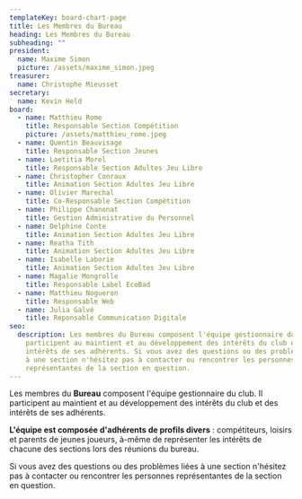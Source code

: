 ```yaml
---
templateKey: board-chart-page
title: Les Membres du Bureau
heading: Les Membres du Bureau
subheading: ""
president:
  name: Maxime Simon
  picture: /assets/maxime_simon.jpeg
treasurer:
  name: Christophe Mieusset
secretary:
  name: Kevin Held
board:
  - name: Matthieu Rome
    title: Responsable Section Compétition
    picture: /assets/matthieu_rome.jpeg
  - name: Quentin Beauvisage
    title: Responsable Section Jeunes
  - name: Laetitia Morel
    title: Responsable Section Adultes Jeu Libre
  - name: Christopher Conraux
    title: Animation Section Adultes Jeu Libre
  - name: Olivier Marechal
    title: Co-Responsable Section Compétition
  - name: Philippe Chanonat
    title: Gestion Administrative du Personnel
  - name: Delphine Conte
    title: Animation Section Adultes Jeu Libre
  - name: Reatha Tith
    title: Animation Section Adultes Jeu Libre
  - name: Isabelle Laborie
    title: Animation Section Adultes Jeu Libre
  - name: Magalie Mongrolle
    title: Responsable Label EcoBad
  - name: Matthieu Nogueron
    title: Responsable Web
  - name: Julia Galvé
    title: Reponsable Communication Digitale
seo:
  description: Les membres du Bureau composent l'équipe gestionnaire du club. Il
    participent au maintient et au développement des intérêts du club et des
    intérêts de ses adhérents. Si vous avez des questions ou des problèmes liées
    à une section n'hésitez pas à contacter ou rencontrer les personnes
    représentantes de la section en question.
---
```

Les membres du **Bureau** composent l'équipe gestionnaire du club. Il participent au maintient et au développement des intérêts du club et des intérêts de ses adhérents.

**L'équipe est composée d'adhérents de profils divers** : compétiteurs, loisirs et parents de jeunes joueurs, à-même de représenter les intérêts de chacune des sections lors des réunions du bureau.

Si vous avez des questions ou des problèmes liées à une section n'hésitez pas à contacter ou rencontrer les personnes représentantes de la section en question.
